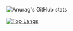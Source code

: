 ![Anurag's GitHub stats](https://github-readme-stats.vercel.app/api?username=leeworld9&show_icons=true)

[![Top Langs](https://github-readme-stats.vercel.app/api/top-langs/?username=leeworld9&layout=compact)](https://github.com/anuraghazra/github-readme-stats)
